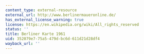 ```yaml
---
content_type: external-resource
external_url: http://www.berlinermaueronline.de/
has_external_license_warning: true
license: https://en.wikipedia.org/wiki/All_rights_reserved
status: ''
title: Berliner Karte 1961
uid: 352079e7-75a5-479d-bc6d-611d21d28df4
wayback_url: ''
---
```

